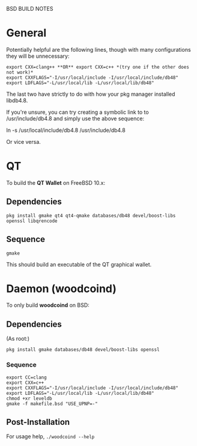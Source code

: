 BSD BUILD NOTES

# General

Potentially helpful are the following lines, though with many configurations they will be unnecessary: 

```export CC=clang
export CXX=clang++ **OR** export CXX=c++ *(try one if the other does not work)*
export CXXFLAGS="-I/usr/local/include -I/usr/local/include/db48"
export LDFLAGS="-L/usr/local/lib -L/usr/local/lib/db48"
```

The last two have strictly to do with how your pkg manager installed libdb4.8. 

If you're unsure, you can try creating a symbolic link to to /usr/include/db4.8 and simply use the above sequence:

ln -s /usr/local/include/db4.8 /usr/include/db4.8

Or vice versa. 

# QT

To build the **QT Wallet** on FreeBSD 10.x: 

## Dependencies

`pkg install gmake qt4 qt4-qmake databases/db48 devel/boost-libs openssl libqrencode`

## Sequence

```qmake-qt4 woodcoin-qt.pro "BDB_LIB_PATH=/usr/local/lib/db4.8" "BDB_INCLUDE_PATH=/usr/include/db4.8" "BDB_LIB_SUFFIX=-4.8" "USE_UPNP=-"
gmake
```

This should build an executable of the QT graphical wallet. 

# Daemon (woodcoind)

To only build **woodcoind** on BSD:

## Dependencies

(As root:)

`pkg install gmake databases/db48 devel/boost-libs openssl`

### Sequence

```cd src
export CC=clang
export CXX=c++
export CXXFLAGS="-I/usr/local/include -I/usr/local/include/db48"
export LDFLAGS="-L/usr/local/lib -L/usr/local/lib/db48"
chmod +xr leveldb
gmake -f makefile.bsd "USE_UPNP=-"
```

## Post-Installation

For usage help, `./woodcoind --help`